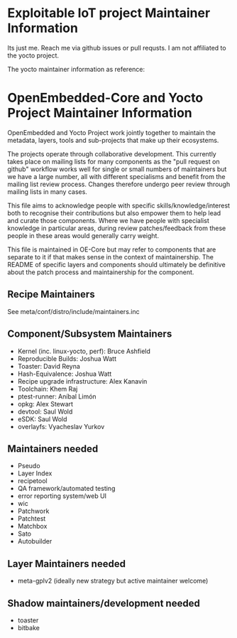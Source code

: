 Exploitable IoT project Maintainer Information
====
Its just me. Reach me via github issues or pull requsts. I am not affiliated to the yocto project. 

The yocto maintainer information as reference:


OpenEmbedded-Core and Yocto Project Maintainer Information
==========================================================

OpenEmbedded and Yocto Project work jointly together to maintain the metadata,
layers, tools and sub-projects that make up their ecosystems.

The projects operate through collaborative development. This currently takes
place on mailing lists for many components as the "pull request on github"
workflow works well for single or small numbers of maintainers but we have
a large number, all with different specialisms and benefit from the mailing
list review process. Changes therefore undergo peer review through mailing
lists in many cases.

This file aims to acknowledge people with specific skills/knowledge/interest
both to recognise their contributions but also empower them to help lead and
curate those components. Where we have people with specialist knowledge in
particular areas, during review patches/feedback from these people in these
areas would generally carry weight.

This file is maintained in OE-Core but may refer to components that are separate
to it if that makes sense in the context of maintainership. The README of specific
layers and components should ultimately be definitive about the patch process and
maintainership for the component.

Recipe Maintainers
------------------

See meta/conf/distro/include/maintainers.inc

Component/Subsystem Maintainers
-------------------------------

* Kernel (inc. linux-yocto, perf): Bruce Ashfield
* Reproducible Builds: Joshua Watt
* Toaster: David Reyna
* Hash-Equivalence: Joshua Watt
* Recipe upgrade infrastructure: Alex Kanavin
* Toolchain: Khem Raj
* ptest-runner: Aníbal Limón
* opkg: Alex Stewart
* devtool: Saul Wold
* eSDK: Saul Wold
* overlayfs: Vyacheslav Yurkov

Maintainers needed
------------------

* Pseudo
* Layer Index
* recipetool
* QA framework/automated testing
* error reporting system/web UI
* wic
* Patchwork
* Patchtest
* Matchbox
* Sato
* Autobuilder

Layer Maintainers needed
------------------------

* meta-gplv2 (ideally new strategy but active maintainer welcome)

Shadow maintainers/development needed
--------------------------------------

* toaster
* bitbake


